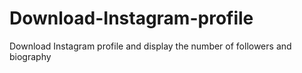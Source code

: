 # Download-Instagram-profile
Download Instagram profile and display the number of followers and biography
